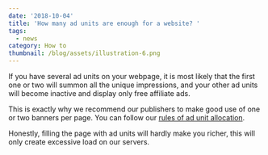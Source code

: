 ```yaml
---
date: '2018-10-04'
title: 'How many ad units are enough for a website? '
tags:
  - news
category: How to
thumbnail: /blog/assets/illustration-6.png
---
```

If you have several ad units on your webpage, it is most likely that the first one or two will summon all the unique impressions, and your other ad units will become inactive and display only free affiliate ads.

This is exactly why we recommend our publishers to make good use of one or two banners per page. You can follow our [rules of ad unit allocation](https://a-ads.com/blog/2019-06-17-how-to-place-an-ad-unit-code-correctly/). 

Honestly, filling the page with ad units will hardly make you richer, this will only create excessive load on our servers.
